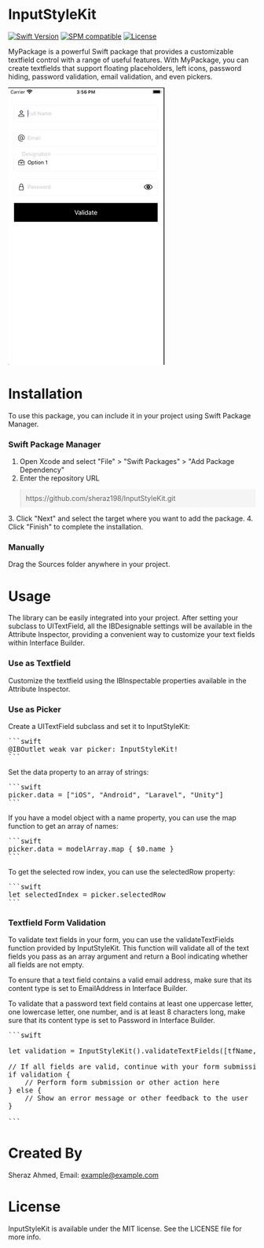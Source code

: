 # InputStyleKit


 [![Swift Version](https://img.shields.io/badge/swift-5.5-orange.svg)](https://swift.org/)
 [![SPM compatible](https://img.shields.io/badge/SPM-compatible-orange.svg)](https://swift.org/package-manager/)
 [![License](https://img.shields.io/badge/License-MIT-blue.svg)](https://opensource.org/licenses/MIT)

MyPackage is a powerful Swift package that provides a customizable textfield control with a range of useful features. With MyPackage, you can create textfields that support floating placeholders, left icons, password hiding, password validation, email validation, and even pickers.

![Demo GIF](https://raw.githubusercontent.com/sheraz198/InputStyleKit/main/ScreenShots/Demo.gif)


# Installation

To use this package, you can include it in your project using Swift Package Manager.

### Swift Package Manager

1. Open Xcode and select "File" > "Swift Packages" > "Add Package Dependency"
2. Enter the repository URL
<blockquote style="background-color: #F5F5F5; padding: 10px;">
https://github.com/sheraz198/InputStyleKit.git
</blockquote>
3. Click "Next" and select the target where you want to add the package.
4. Click "Finish" to complete the installation.

### Manually

Drag the Sources folder anywhere in your project.

# Usage

The library can be easily integrated into your project. After setting your subclass to UITextField, all the IBDesignable settings will be available in the Attribute Inspector, providing a convenient way to customize your text fields within Interface Builder.

### Use as Textfield
Customize the textfield using the IBInspectable properties available in the Attribute Inspector.

### Use as Picker
Create a UITextField subclass and set it to InputStyleKit:
<pre>
```swift
@IBOutlet weak var picker: InputStyleKit!
```
</pre>

Set the data property to an array of strings:
<pre>
```swift
picker.data = ["iOS", "Android", "Laravel", "Unity"]
```
</pre>

If you have a model object with a name property, you can use the map function to get an array of names:
<pre>
```swift
picker.data = modelArray.map { $0.name }
```
</pre>

To get the selected row index, you can use the selectedRow property:
<pre>
```swift
let selectedIndex = picker.selectedRow
```
</pre>


### Textfield Form Validation

To validate text fields in your form, you can use the validateTextFields function provided by InputStyleKit. This function will validate all of the text fields you pass as an array argument and return a Bool indicating whether all fields are not empty.

To ensure that a text field contains a valid email address, make sure that its content type is set to EmailAddress in Interface Builder.

To validate that a password text field contains at least one uppercase letter, one lowercase letter, one number, and is at least 8 characters long, make sure that its content type is set to Password in Interface Builder.


<pre>
```swift

let validation = InputStyleKit().validateTextFields([tfName, tfEmail, tfPassword])

// If all fields are valid, continue with your form submission or other action
if validation {
    // Perform form submission or other action here
} else {
    // Show an error message or other feedback to the user
}

```
</pre>


# Created By
Sheraz Ahmed, Email: example@example.com


# License
InputStyleKit is available under the MIT license. See the LICENSE file for more info.
